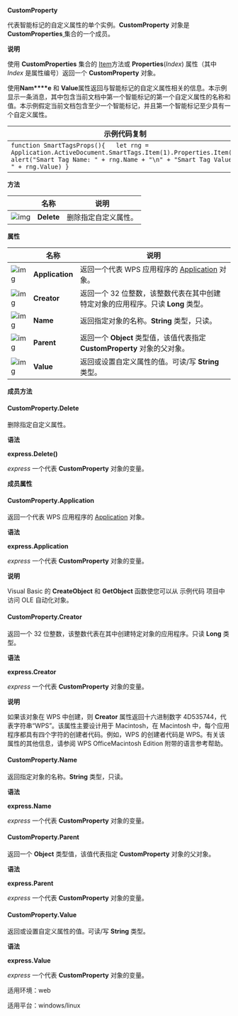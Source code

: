 **CustomProperty** 



代表智能标记的自定义属性的单个实例。**CustomProperty** 对象是 **CustomProperties**[ ](https://qn.cache.wpscdn.cn/encs/doc/office_v19/apiObjectTemplate.htm?page=topics/WPS%20%E5%9F%BA%E7%A1%80%E6%8E%A5%E5%8F%A3/%E6%96%87%E5%AD%97%20API%20%E5%8F%82%E8%80%83/CustomProperties/CustomProperties%20.htm#jsObject_CustomProperties)集合的一个成员。

**说明**

使用 **CustomProperties** 集合的 [Item](https://qn.cache.wpscdn.cn/encs/doc/office_v19/apiObjectTemplate.htm?page=topics/WPS%20%E5%9F%BA%E7%A1%80%E6%8E%A5%E5%8F%A3/%E6%96%87%E5%AD%97%20API%20%E5%8F%82%E8%80%83/CustomProperties/CustomProperties%20.htm#CustomProperties.Item)方法或 **Properties**(*Index*) 属性（其中 *Index* 是属性编号）返回一个 **CustomProperty** 对象。

使用**Nam****e** 和 **Value**属性返回与智能标记的自定义属性相关的信息。本示例显示一条消息，其中包含当前文档中第一个智能标记的第一个自定义属性的名称和值。本示例假定当前文档包含至少一个智能标记，并且第一个智能标记至少具有一个自定义属性。

| 示例代码复制                                                 |
| ------------------------------------------------------------ |
| `function SmartTagsProps(){   let rng = Application.ActiveDocument.SmartTags.Item(1).Properties.Item(1)   alert("Smart Tag Name: " + rng.Name + "\n" + "Smart Tag Value: " + rng.Value) }` |

**方法**

|                                                              | 名称       | 说明                 |
| ------------------------------------------------------------ | ---------- | -------------------- |
| ![img](https://qn.cache.wpscdn.cn/encs/doc/office_v19/gif/methods.gif) | **Delete** | 删除指定自定义属性。 |

**属性**

|                                                              | 名称            | 说明                                                         |
| ------------------------------------------------------------ | --------------- | ------------------------------------------------------------ |
| ![img](https://qn.cache.wpscdn.cn/encs/doc/office_v19/gif/properties.gif) | **Application** | 返回一个代表 WPS 应用程序的 [Application](https://qn.cache.wpscdn.cn/encs/doc/office_v19/apiObjectTemplate.htm?page=topics/WPS%20%E5%9F%BA%E7%A1%80%E6%8E%A5%E5%8F%A3/%E6%96%87%E5%AD%97%20API%20%E5%8F%82%E8%80%83/Application/Application%20.htm#jsObject_Application) 对象。 |
| ![img](https://qn.cache.wpscdn.cn/encs/doc/office_v19/gif/properties.gif) | **Creator**     | 返回一个 32 位整数，该整数代表在其中创建特定对象的应用程序。只读 **Long** 类型。 |
| ![img](https://qn.cache.wpscdn.cn/encs/doc/office_v19/gif/properties.gif) | **Name**        | 返回指定对象的名称。**String** 类型，只读。                  |
| ![img](https://qn.cache.wpscdn.cn/encs/doc/office_v19/gif/properties.gif) | **Parent**      | 返回一个 **Object** 类型值，该值代表指定 **CustomProperty** 对象的父对象。 |
| ![img](https://qn.cache.wpscdn.cn/encs/doc/office_v19/gif/properties.gif) | **Value**       | 返回或设置自定义属性的值。可读/写 **String** 类型。          |

**成员方法**

#### **CustomProperty.Delete**

删除指定自定义属性。

**语法**

**express.Delete()**

*express*   一个代表 **CustomProperty** 对象的变量。

**成员属性**

#### **CustomProperty.Application**

返回一个代表 WPS 应用程序的 [Application](https://qn.cache.wpscdn.cn/encs/doc/office_v19/apiObjectTemplate.htm?page=topics/WPS%20%E5%9F%BA%E7%A1%80%E6%8E%A5%E5%8F%A3/%E6%96%87%E5%AD%97%20API%20%E5%8F%82%E8%80%83/Application/Application%20.htm#jsObject_Application) 对象。

**语法**

**express.Application**

*express*   一个代表 **CustomProperty** 对象的变量。

**说明**

Visual Basic 的 **CreateObject** 和 **GetObject** 函数使您可以从 示例代码 项目中访问 OLE 自动化对象。

#### **CustomProperty.Creator**

返回一个 32 位整数，该整数代表在其中创建特定对象的应用程序。只读 **Long** 类型。

**语法**

**express.Creator**

*express*   一个代表 **CustomProperty** 对象的变量。

**说明**

如果该对象在 WPS 中创建，则 **Creator** 属性返回十六进制数字 4D535744，代表字符串“WPS”。该属性主要设计用于 Macintosh，在 Macintosh 中，每个应用程序都具有四个字符的创建者代码。例如，WPS 的创建者代码是 WPS。有关该属性的其他信息，请参阅 WPS OfficeMacintosh Edition 附带的语言参考帮助。

#### **CustomProperty.Name**

返回指定对象的名称。**String** 类型，只读。

**语法**

**express.Name**

*express*   一个代表 **CustomProperty** 对象的变量。

#### **CustomProperty.Parent**

返回一个 **Object** 类型值，该值代表指定 **CustomProperty** 对象的父对象。

**语法**

**express.Parent**

*express*   一个代表 **CustomProperty** 对象的变量。

#### **CustomProperty.Value**

返回或设置自定义属性的值。可读/写 **String** 类型。

**语法**

**express.Value**

*express*   一个代表 **CustomProperty** 对象的变量。

适用环境：web

适用平台：windows/linux